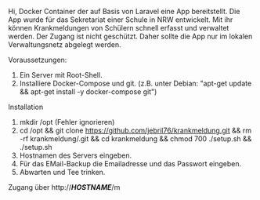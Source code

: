 Hi, 
Docker Container der auf Basis von Laravel eine App bereitstellt.
Die App wurde für das Sekretariat einer Schule in NRW entwickelt.
Mit ihr können Krankmeldungen von Schülern schnell erfasst und verwaltet werden.
Der Zugang ist nicht geschützt. Daher sollte die App nur im lokalen Verwaltungsnetz abgelegt werden.

Voraussetzungen:
1. Ein Server mit Root-Shell.
2. Installiere Docker-Compose und git. (z.B. unter Debian: "apt-get update && apt-get install -y docker-compose git")

Installation
1. mkdir /opt (Fehler ignorieren)
2. cd /opt && git clone https://github.com/jebril76/krankmeldung.git && rm -rf krankmeldung/.git && cd krankmeldung && chmod 700 ./setup.sh && ./setup.sh
3. Hostnamen des Servers eingeben.
4. Für das EMail-Backup die Emailadresse und das Passwort eingeben.
5. Abwarten und Tee trinken.

Zugang über http://***HOSTNAME***/m

